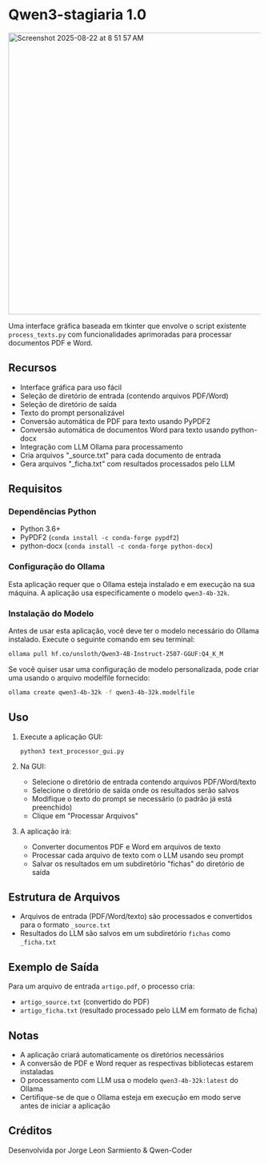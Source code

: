 # Qwen3-stagiaria 1.0

<img width="639" height="564" alt="Screenshot 2025-08-22 at 8 51 57 AM" src="https://github.com/user-attachments/assets/5c11a648-d148-4fe8-a099-a63df2180177" />


Uma interface gráfica baseada em tkinter que envolve o script existente `process_texts.py` com funcionalidades aprimoradas para processar documentos PDF e Word.

## Recursos

- Interface gráfica para uso fácil
- Seleção de diretório de entrada (contendo arquivos PDF/Word)
- Seleção de diretório de saída
- Texto do prompt personalizável
- Conversão automática de PDF para texto usando PyPDF2
- Conversão automática de documentos Word para texto usando python-docx
- Integração com LLM Ollama para processamento
- Cria arquivos "_source.txt" para cada documento de entrada
- Gera arquivos "_ficha.txt" com resultados processados pelo LLM

## Requisitos

### Dependências Python
- Python 3.6+
- PyPDF2 (`conda install -c conda-forge pypdf2`)
- python-docx (`conda install -c conda-forge python-docx`)

### Configuração do Ollama
Esta aplicação requer que o Ollama esteja instalado e em execução na sua máquina. A aplicação usa especificamente o modelo `qwen3-4b-32k`.

### Instalação do Modelo
Antes de usar esta aplicação, você deve ter o modelo necessário do Ollama instalado. Execute o seguinte comando em seu terminal:

```bash
ollama pull hf.co/unsloth/Qwen3-4B-Instruct-2507-GGUF:Q4_K_M
```

Se você quiser usar uma configuração de modelo personalizada, pode criar uma usando o arquivo modelfile fornecido:

```bash
ollama create qwen3-4b-32k -f qwen3-4b-32k.modelfile
```

## Uso

1. Execute a aplicação GUI:
   ```
   python3 text_processor_gui.py
   ```

2. Na GUI:
   - Selecione o diretório de entrada contendo arquivos PDF/Word/texto
   - Selecione o diretório de saída onde os resultados serão salvos
   - Modifique o texto do prompt se necessário (o padrão já está preenchido)
   - Clique em "Processar Arquivos"

3. A aplicação irá:
   - Converter documentos PDF e Word em arquivos de texto
   - Processar cada arquivo de texto com o LLM usando seu prompt
   - Salvar os resultados em um subdiretório "fichas" do diretório de saída

## Estrutura de Arquivos

- Arquivos de entrada (PDF/Word/texto) são processados e convertidos para o formato `_source.txt`
- Resultados do LLM são salvos em um subdiretório `fichas` como `_ficha.txt`

## Exemplo de Saída

Para um arquivo de entrada `artigo.pdf`, o processo cria:
- `artigo_source.txt` (convertido do PDF)
- `artigo_ficha.txt` (resultado processado pelo LLM em formato de ficha)

## Notas

- A aplicação criará automaticamente os diretórios necessários
- A conversão de PDF e Word requer as respectivas bibliotecas estarem instaladas
- O processamento com LLM usa o modelo `qwen3-4b-32k:latest` do Ollama
- Certifique-se de que o Ollama esteja em execução em modo serve antes de iniciar a aplicação

## Créditos

Desenvolvida por Jorge Leon Sarmiento & Qwen-Coder
